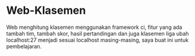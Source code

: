 # Web-Klasemen
Web menghitung klasemen menggunakan framework ci, fitur yang ada tambah tim, tambah skor, hasil pertandingan dan juga klasemen liga
ubah localhost:27 menjadi sesuai localhost masing-masing, saya buat ini untuk pembelajaran.
